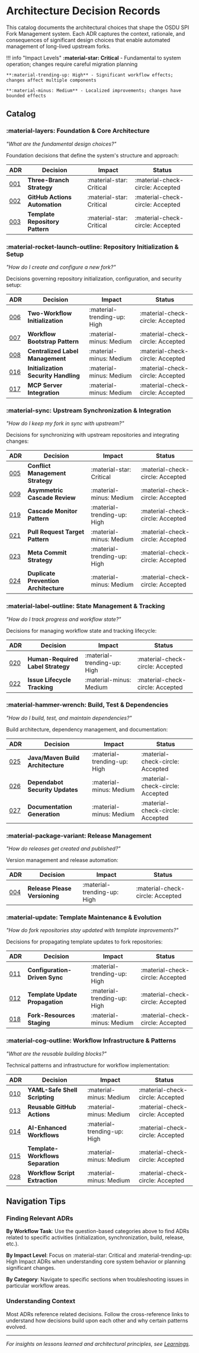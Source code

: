 # Architecture Decision Records

This catalog documents the architectural choices that shape the OSDU SPI Fork Management system. Each ADR captures the context, rationale, and consequences of significant design choices that enable automated management of long-lived upstream forks.

!!! info "Impact Levels"
    **:material-star: Critical** - Fundamental to system operation; changes require careful migration planning

    **:material-trending-up: High** - Significant workflow effects; changes affect multiple components

    **:material-minus: Medium** - Localized improvements; changes have bounded effects

## Catalog

### :material-layers: Foundation & Core Architecture

*"What are the fundamental design choices?"*

Foundation decisions that define the system's structure and approach:

| ADR | Decision | Impact | Status |
|-----|----------|--------|--------|
| [001](001-three-branch-strategy.md) | **Three-Branch Strategy** | :material-star: Critical | :material-check-circle: Accepted |
| [002](002-github-actions-automation.md) | **GitHub Actions Automation** | :material-star: Critical | :material-check-circle: Accepted |
| [003](003-template-repository-pattern.md) | **Template Repository Pattern** | :material-star: Critical | :material-check-circle: Accepted |

### :material-rocket-launch-outline: Repository Initialization & Setup

*"How do I create and configure a new fork?"*

Decisions governing repository initialization, configuration, and security setup:

| ADR | Decision | Impact | Status |
|-----|----------|--------|--------|
| [006](006-two-workflow-initialization.md) | **Two-Workflow Initialization** | :material-trending-up: High | :material-check-circle: Accepted |
| [007](007-initialization-workflow-bootstrap.md) | **Workflow Bootstrap Pattern** | :material-minus: Medium | :material-check-circle: Accepted |
| [008](008-centralized-label-management.md) | **Centralized Label Management** | :material-minus: Medium | :material-check-circle: Accepted |
| [016](016-initialization-security-handling.md) | **Initialization Security Handling** | :material-minus: Medium | :material-check-circle: Accepted |
| [017](017-mcp-server-integration-pattern.md) | **MCP Server Integration** | :material-minus: Medium | :material-check-circle: Accepted |

### :material-sync: Upstream Synchronization & Integration

*"How do I keep my fork in sync with upstream?"*

Decisions for synchronizing with upstream repositories and integrating changes:

| ADR | Decision | Impact | Status |
|-----|----------|--------|--------|
| [005](005-conflict-management.md) | **Conflict Management Strategy** | :material-star: Critical | :material-check-circle: Accepted |
| [009](009-asymmetric-cascade-review-strategy.md) | **Asymmetric Cascade Review** | :material-minus: Medium | :material-check-circle: Accepted |
| [019](019-cascade-monitor-pattern.md) | **Cascade Monitor Pattern** | :material-trending-up: High | :material-check-circle: Accepted |
| [021](021-pull-request-target-trigger-pattern.md) | **Pull Request Target Pattern** | :material-minus: Medium | :material-check-circle: Accepted |
| [023](023-meta-commit-strategy-for-release-please.md) | **Meta Commit Strategy** | :material-trending-up: High | :material-check-circle: Accepted |
| [024](024-sync-workflow-duplicate-prevention-architecture.md) | **Duplicate Prevention Architecture** | :material-minus: Medium | :material-check-circle: Accepted |

### :material-label-outline: State Management & Tracking

*"How do I track progress and workflow state?"*

Decisions for managing workflow state and tracking lifecycle:

| ADR | Decision | Impact | Status |
|-----|----------|--------|--------|
| [020](020-human-required-label-strategy.md) | **Human-Required Label Strategy** | :material-trending-up: High | :material-check-circle: Accepted |
| [022](022-issue-lifecycle-tracking-pattern.md) | **Issue Lifecycle Tracking** | :material-minus: Medium | :material-check-circle: Accepted |

### :material-hammer-wrench: Build, Test & Dependencies

*"How do I build, test, and maintain dependencies?"*

Build architecture, dependency management, and documentation:

| ADR | Decision | Impact | Status |
|-----|----------|--------|--------|
| [025](025-java-maven-build-architecture.md) | **Java/Maven Build Architecture** | :material-trending-up: High | :material-check-circle: Accepted |
| [026](026-dependabot-security-update-strategy.md) | **Dependabot Security Updates** | :material-minus: Medium | :material-check-circle: Accepted |
| [027](027-documentation-generation-strategy.md) | **Documentation Generation** | :material-minus: Medium | :material-check-circle: Accepted |

### :material-package-variant: Release Management

*"How do releases get created and published?"*

Version management and release automation:

| ADR | Decision | Impact | Status |
|-----|----------|--------|--------|
| [004](004-release-please-versioning.md) | **Release Please Versioning** | :material-trending-up: High | :material-check-circle: Accepted |

### :material-update: Template Maintenance & Evolution

*"How do fork repositories stay updated with template improvements?"*

Decisions for propagating template updates to fork repositories:

| ADR | Decision | Impact | Status |
|-----|----------|--------|--------|
| [011](011-configuration-driven-template-sync.md) | **Configuration-Driven Sync** | :material-trending-up: High | :material-check-circle: Accepted |
| [012](012-template-update-propagation-strategy.md) | **Template Update Propagation** | :material-trending-up: High | :material-check-circle: Accepted |
| [018](018-fork-resources-staging-pattern.md) | **Fork-Resources Staging** | :material-minus: Medium | :material-check-circle: Accepted |

### :material-cog-outline: Workflow Infrastructure & Patterns

*"What are the reusable building blocks?"*

Technical patterns and infrastructure for workflow implementation:

| ADR | Decision | Impact | Status |
|-----|----------|--------|--------|
| [010](010-yaml-safe-shell-scripting.md) | **YAML-Safe Shell Scripting** | :material-minus: Medium | :material-check-circle: Accepted |
| [013](013-reusable-github-actions-pattern.md) | **Reusable GitHub Actions** | :material-minus: Medium | :material-check-circle: Accepted |
| [014](014-ai-enhanced-development-workflow.md) | **AI-Enhanced Workflows** | :material-trending-up: High | :material-check-circle: Accepted |
| [015](015-template-workflows-separation-pattern.md) | **Template-Workflows Separation** | :material-minus: Medium | :material-check-circle: Accepted |
| [028](028-workflow-script-extraction-pattern.md) | **Workflow Script Extraction** | :material-minus: Medium | :material-check-circle: Accepted |

## Navigation Tips

### Finding Relevant ADRs

**By Workflow Task**: Use the question-based categories above to find ADRs related to specific activities (initialization, synchronization, build, release, etc.).

**By Impact Level**: Focus on :material-star: Critical and :material-trending-up: High Impact ADRs when understanding core system behavior or planning significant changes.

**By Category**: Navigate to specific sections when troubleshooting issues in particular workflow areas.

### Understanding Context

Most ADRs reference related decisions. Follow the cross-reference links to understand how decisions build upon each other and why certain patterns evolved.

---

*For insights on lessons learned and architectural principles, see [Learnings](learnings.md).*
